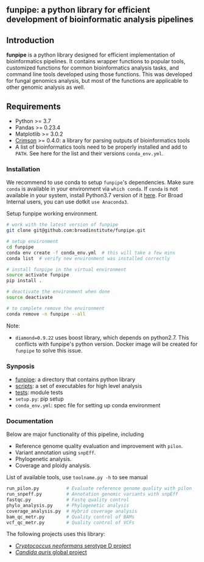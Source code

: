 funpipe: a python library for efficient development of bioinformatic analysis pipelines
-----
## Introduction
**funpipe** is a python library designed for efficient implementation of bioinformatics pipelines. It contains wrapper functions to popular tools, customized functions for common bioinformatics analysis tasks, and command line tools developed using those functions. This was developed for fungal genomics analysis, but most of the functions are applicable to other genomic analysis as well.

## Requirements
* Python >= 3.7
* Pandas >= 0.23.4
* Matplotlib >= 3.0.2
* [Crimson](https://github.com/bow/crimson) >= 0.4.0: a library for parsing outputs of bioinformatics tools
* A list of bioinformatics tools need to be properly installed and add to `PATH`. See here for the list and their versions `conda_env.yml`.

### Installation
We recommend to use conda to setup `funpipe`'s dependencies. Make sure `conda` is available in your environment via `which conda`. If `conda` is not available in your system, install Python3.7 version of it [here](https://conda.io/miniconda.html). For Broad Internal users, you can use dotkit `use Anaconda3`.

Setup funpipe working environment.
```sh
# work with the latest version of funpipe
git clone git@github.com:broadinstitute/funpipe.git

# setup environment
cd funpipe
conda env create -f conda_env.yml  # this will take a few mins
conda list  # verify new environment was installed correctly

# install funpipe in the virtual environment
source activate funpipe
pip install .  

# deactivate the environment when done
source deactivate

# to complete remove the environment
conda remove -n funpipe --all
```
Note:
* `diamond=0.9.22` uses boost library, which depends on python2.7. This conflicts with funpipe's python version. Docker image will be created for `funpipe` to solve this issue.

### Synposis
* [funpipe](./funpipe): a directory that contains python library
* [scripts](./scripts): a set of executables for high level analysis
* [tests](./tests): module tests
* `setup.py`: pip setup
* `conda_env.yml`: spec file for setting up conda environment

### Documentation
Below are major functionality of this pipeline, including
* Reference genome quality evaluation and improvement with `pilon`.
* Variant annotation using `snpEff`.
* Phylogenetic analysis.
* Coverage and ploidy analysis.

List of available tools, use `toolname.py -h` to see manual
```sh
run_pilon.py          # Evaluate reference genome quality with pilon
run_snpeff.py         # Annotation genomic variants with snpEff
fastqc.py             # Fastq quality control
phylo_analysis.py     # Phylogenetic analysis
coverage_analysis.py  # Hybrid coverage analysis
bam_qc_metr.py        # Quality control of BAMs
vcf_qc_metr.py        # Quality control of VCFs
```

The following projects uses this library:
* [*Cryptococcus neoformans* serotype D project](https://github.com/broadinstitute/fungal-research-projects/blob/master/docs/crypto_d.md)
* [*Candida auris* global project](https://github.com/broadinstitute/fungal-research-projects/blob/master/docs/cauris_global.md)
